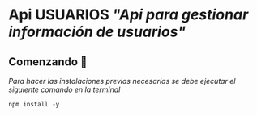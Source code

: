 # Api USUARIOS _"Api para gestionar información de usuarios"_

## Comenzando 🚀

_Para hacer las instalaciones previas necesarias se debe ejecutar el siguiente comando en la terminal_

```
npm install -y
```